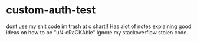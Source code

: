 # custom-auth-test
dont use my shit code im trash at c shart!!
Has alot of notes explaining good ideas on how to be "uN-cRaCKAble"
Ignore my stackoverflow stolen code.
